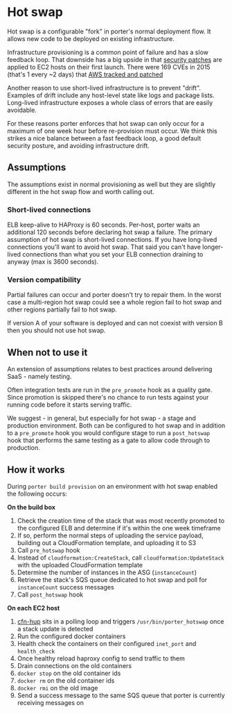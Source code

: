 Hot swap
========

Hot swap is a configurable "fork" in porter's normal deployment flow. It allows
new code to be deployed on existing infrastructure.

Infrastructure provisioning is a common point of failure and has a slow feedback
loop. That downside has a big upside in that [security patches](http://docs.aws.amazon.com/AWSEC2/latest/UserGuide/AmazonLinuxAMIBasics.html#security-updates)
are applied to EC2 hosts on their first launch. There were 169 CVEs in 2015
(that's 1 every ~2 days) that [AWS tracked and patched](https://alas.aws.amazon.com)

Another reason to use short-lived infrastructure is to prevent "drift". Examples
of drift include any host-level state like logs and package lists. Long-lived
infrastructure exposes a whole class of errors that are easily avoidable.

For these reasons porter enforces that hot swap can only occur for a maximum of
one week hour before re-provision must occur. We think this strikes a nice
balance between a fast feedback loop, a good default security posture, and
avoiding infrastructure drift.

Assumptions
-----------

The assumptions exist in normal provisioning as well but they are slightly
different in the hot swap flow and worth calling out.

### Short-lived connections

ELB keep-alive to HAProxy is 60 seconds. Per-host, porter waits an additional
120 seconds before declaring hot swap a failure. The primary assumption of hot
swap is short-lived connections. If you have long-lived connections you'll want
to avoid hot swap. That said you can't have longer-lived connections than what
you set your ELB connection draining to anyway (max is 3600 seconds).

### Version compatibility

Partial failures can occur and porter doesn't try to repair them. In the worst
case a multi-region hot swap could see a whole region fail to hot swap and other
regions partially fail to hot swap.

If version A of your software is deployed and can not coexist with version B
then you should not use hot swap.

When not to use it
------------------

An extension of assumptions relates to best practices around delivering SaaS -
namely testing.

Often integration tests are run in the `pre_promote` hook as a quality gate.
Since promotion is skipped there's no chance to run tests against your running
code before it starts serving traffic.

We suggest - in general, but especially for hot swap - a stage and production
environment. Both can be configured to hot swap and in addition to a
`pre_promote` hook you would configure stage to run a `post_hotswap` hook that
performs the same testing as a gate to allow code through to production.

How it works
------------

During `porter build provision` on an environment with hot swap enabled the
following occurs:

**On the build box**

1. Check the creation time of the stack that was most recently promoted to the
   configured ELB and determine if it's within the one week timeframe
1. If so, perform the normal steps of uploading the service payload, building
   out a CloudFormation template, and uploading it to S3
1. Call `pre_hotswap` hook
1. Instead of `cloudformation:CreateStack`, call `cloudformation:UpdateStack`
   with the uploaded CloudFormation template
1. Determine the number of instances in the ASG (`instanceCount`)
1. Retrieve the stack's SQS queue dedicated to hot swap and poll for
   `instanceCount` success messages
1. Call `post_hotswap` hook

**On each EC2 host**

1. [cfn-hup](http://docs.aws.amazon.com/AWSCloudFormation/latest/UserGuide/cfn-hup.html)
   sits in a polling loop and triggers `/usr/bin/porter_hotswap` once a stack
   update is detected
1. Run the configured docker containers
1. Health check the containers on their configured `inet_port` and `health_check`
1. Once healthy reload haproxy config to send traffic to them
1. Drain connections on the old containers
1. `docker stop` on the old container ids
1. `docker rm` on the old container ids
1. `docker rmi` on the old image
1. Send a success message to the same SQS queue that porter is currently
   receiving messages on
